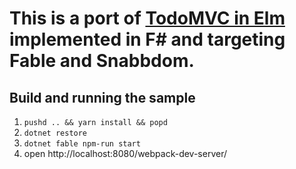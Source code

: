 This is a port of [TodoMVC in Elm](https://github.com/evancz/elm-todomvc) implemented in F# and targeting Fable and Snabbdom.
========

## Build and running the sample
1. `pushd .. && yarn install && popd`
2. `dotnet restore`
3. `dotnet fable npm-run start`
4. open http://localhost:8080/webpack-dev-server/
